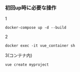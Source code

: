### 初回up時に必要な操作
1
```
docker-compose up -d --build
```
2
```
docker exec -it vue_container sh
```
3(コンテナ内)
```
vue create myproject
```

